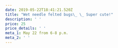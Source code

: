 ```yaml
---
date: 2019-05-22T18:41:21.520Z
title: "Wet needle felted bugs\_ \_ Super cute!"
description: ' '
price: 25
price_details: ' '
meta_1: May 22 from 6-8 p.m.
meta_2: ' '
---
```



